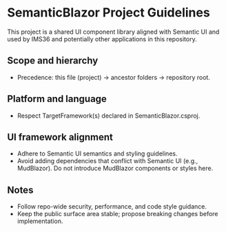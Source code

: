 # SemanticBlazor Project Guidelines

This project is a shared UI component library aligned with Semantic UI and used by IMS36 and potentially other applications in this repository.

## Scope and hierarchy
- Precedence: this file (project) → ancestor folders → repository root.

## Platform and language
- Respect TargetFramework(s) declared in SemanticBlazor.csproj.

## UI framework alignment
- Adhere to Semantic UI semantics and styling guidelines.
- Avoid adding dependencies that conflict with Semantic UI (e.g., MudBlazor). Do not introduce MudBlazor components or styles here.

## Notes
- Follow repo-wide security, performance, and code style guidance.
- Keep the public surface area stable; propose breaking changes before implementation.
